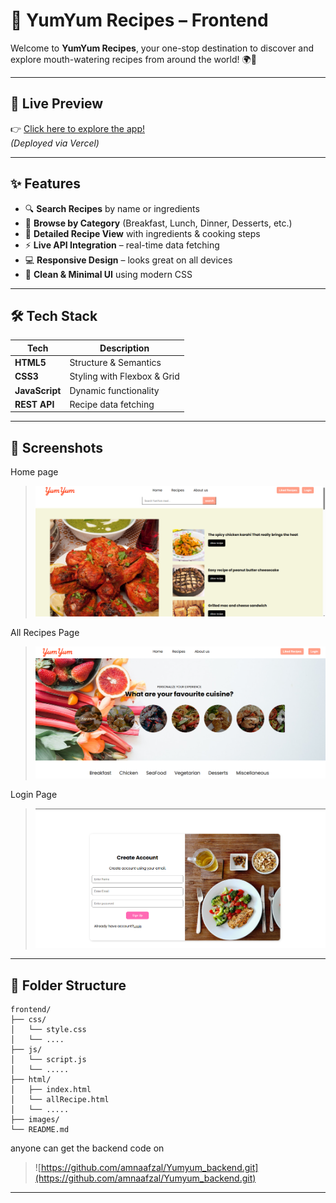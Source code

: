 # 🍲 YumYum Recipes – Frontend

Welcome to **YumYum Recipes**, your one-stop destination to discover and explore mouth-watering recipes from around the world! 🌍🍴


---

## 🚀 Live Preview

👉 [Click here to explore the app!](https://yum-yum-frontend.vercel.app/)  
*(Deployed via Vercel)*

---

## ✨ Features

- 🔍 **Search Recipes** by name or ingredients
- 📂 **Browse by Category** (Breakfast, Lunch, Dinner, Desserts, etc.)
- 📖 **Detailed Recipe View** with ingredients & cooking steps
- ⚡ **Live API Integration** – real-time data fetching
- 💻 **Responsive Design** – looks great on all devices
- 🎨 **Clean & Minimal UI** using modern CSS

---

## 🛠️ Tech Stack

| Tech         | Description              |
|--------------|--------------------------|
| **HTML5**    | Structure & Semantics    |
| **CSS3**     | Styling with Flexbox & Grid |
| **JavaScript** | Dynamic functionality   |
| **REST API** | Recipe data fetching     |

---

## 📸 Screenshots

Home page
> ![Home Page](/images/home_page.png)

All Recipes Page
> ![All Recipes ](/images/recipes_page.png)

Login Page
> ![Login page](/images/loginpage.png)

---

## 📁 Folder Structure

```plaintext
frontend/
├── css/
│   └── style.css
│   └── ....
├── js/
│   └── script.js
│   └── .....
├── html/
│   ├── index.html
│   └── allRecipe.html
│   └── .....
├── images/
└── README.md

```
anyone can get the backend code on 

> ![https://github.com/amnaafzal/Yumyum_backend.git](https://github.com/amnaafzal/Yumyum_backend.git)

-----


